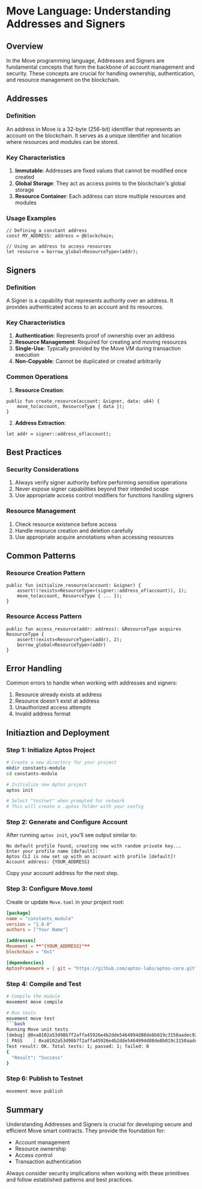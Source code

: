 # Move Language: Understanding Addresses and Signers

## Overview
In the Move programming language, Addresses and Signers are fundamental concepts that form the backbone of account management and security. These concepts are crucial for handling ownership, authentication, and resource management on the blockchain.

## Addresses
### Definition
An address in Move is a 32-byte (256-bit) identifier that represents an account on the blockchain. It serves as a unique identifier and location where resources and modules can be stored.

### Key Characteristics
1. **Immutable**: Addresses are fixed values that cannot be modified once created
2. **Global Storage**: They act as access points to the blockchain's global storage
3. **Resource Container**: Each address can store multiple resources and modules

### Usage Examples
```move
// Defining a constant address
const MY_ADDRESS: address = @blockchain;

// Using an address to access resources
let resource = borrow_global<ResourceType>(addr);
```

## Signers
### Definition
A Signer is a capability that represents authority over an address. It provides authenticated access to an account and its resources.

### Key Characteristics
1. **Authentication**: Represents proof of ownership over an address
2. **Resource Management**: Required for creating and moving resources
3. **Single-Use**: Typically provided by the Move VM during transaction execution
4. **Non-Copyable**: Cannot be duplicated or created arbitrarily

### Common Operations
1. **Resource Creation**:
```move
public fun create_resource(account: &signer, data: u64) {
    move_to(account, ResourceType { data });
}
```

2. **Address Extraction**:
```move
let addr = signer::address_of(account);
```

## Best Practices

### Security Considerations
1. Always verify signer authority before performing sensitive operations
2. Never expose signer capabilities beyond their intended scope
3. Use appropriate access control modifiers for functions handling signers

### Resource Management
1. Check resource existence before access
2. Handle resource creation and deletion carefully
3. Use appropriate acquire annotations when accessing resources

## Common Patterns

### Resource Creation Pattern
```move
public fun initialize_resource(account: &signer) {
    assert!(!exists<ResourceType>(signer::address_of(account)), 1);
    move_to(account, ResourceType { ... });
}
```

### Resource Access Pattern
```move
public fun access_resource(addr: address): &ResourceType acquires ResourceType {
    assert!(exists<ResourceType>(addr), 2);
    borrow_global<ResourceType>(addr)
}
```

## Error Handling
Common errors to handle when working with addresses and signers:
1. Resource already exists at address
2. Resource doesn't exist at address
3. Unauthorized access attempts
4. Invalid address format

## Initiaztion and Deployment

### Step 1: Initialize Aptos Project

```bash
# Create a new directory for your project
mkdir constants-module
cd constants-module

# Initialize new Aptos project
aptos init

# Select "testnet" when prompted for network
# This will create a .aptos folder with your config
```

### Step 2: Generate and Configure Account

After running `aptos init`, you'll see output similar to:
```
No default profile found, creating new with random private key...
Enter your profile name [default]: 
Aptos CLI is now set up with an account with profile [default]! 
Account address: {YOUR_ADDRESS}
```

Copy your account address for the next step.

### Step 3: Configure Move.toml

Create or update `Move.toml` in your project root:
```toml
[package]
name = "constants_module"
version = "1.0.0"
authors = ["Your Name"]

[addresses]
Movement = **"{YOUR_ADDRESS}"**
blockchain = "0x1"

[dependencies]
AptosFramework = { git = "https://github.com/aptos-labs/aptos-core.git", subdir = "aptos-move/framework/aptos-framework/", rev = "mainnet" }
```


### Step 4: Compile and Test

```bash
# Compile the module
movement move compile

# Run tests
movement move test
```bash
Running Move unit tests
[debug] @0xa8102a53d98b7f2affa45926e4b2dde5464994d88de8b019c3150aadec92d7b1
[ PASS    ] 0xa8102a53d98b7f2affa45926e4b2dde5464994d88de8b019c3150aadec92d7b1::AddressAndSigner::test_address_and_signer
Test result: OK. Total tests: 1; passed: 1; failed: 0
{
  "Result": "Success"
}

```

### Step 6: Publish to Testnet

```bash
movement move publish
```

## Summary
Understanding Addresses and Signers is crucial for developing secure and efficient Move smart contracts. They provide the foundation for:
- Account management
- Resource ownership
- Access control
- Transaction authentication

Always consider security implications when working with these primitives and follow established patterns and best practices.
